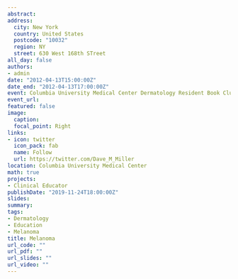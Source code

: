 ```yaml
---
abstract: 
address: 
  city: New York
  country: United States
  postcode: "10032"
  region: NY
  street: 630 West 168th STreet
all_day: false
authors:
- admin
date: "2012-04-13T15:00:00Z"
date_end: "2012-04-13T17:00:00Z"
event: Columbia University Medical Center Dermatology Resident Book Club
event_url: 
featured: false
image:
  caption: 
  focal_point: Right
links:
- icon: twitter
  icon_pack: fab
  name: Follow
  url: https://twitter.com/Dave_M_Miller
location: Columbia University Medical Center
math: true
projects:
- Clinical Educator
publishDate: "2019-11-24T18:00:00Z"
slides: 
summary: 
tags: 
- Dermatology
- Education
- Melanoma
title: Melanoma
url_code: ""
url_pdf: ""
url_slides: ""
url_video: ""
---
```

